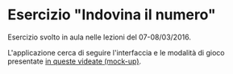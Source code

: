 # Esercizio "Indovina il numero"

Esercizio svolto in aula nelle lezioni del 07-08/03/2016.

L'applicazione cerca di seguire l'interfaccia e le modalità di gioco presentate [in queste videate (mock-up)](https://www.lucidchart.com/invitations/accept/60671051-4219-4e74-99d5-de36e2dd651b).

